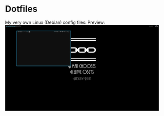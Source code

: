 # Dotfiles
My very own Linux (Debian) config files:
Preview:
![alt img](https://raw.githubusercontent.com/arceso/Dotfiles/master/preview1.png)
